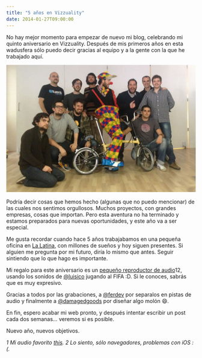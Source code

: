 ```yaml
---
title: "5 años en Vizzuality"
date: 2014-01-27T09:00:00
---
```


No hay mejor momento para empezar de nuevo mi blog, celebrando mi quinto aniversario en Vizzuality. Después de mis primeros años en esta wadusfera sólo puedo decir gracias al equipo y a la gente con la que he trabajado aquí.

![some-of-the-team](/assets/img/posts/five-years-vizzuality/ha.jpg)

Podría decir cosas que hemos hecho (algunas que no puedo mencionar) de las cuales nos sentimos orgullosos. Muchos proyectos, con grandes empresas, cosas que importan. Pero esta aventura no ha terminado y estamos preparados para nuevas oportunidades, y este año va a ser especial.

Me gusta recordar cuando hace 5 años trabajabamos en una pequeña oficina en [La Latina](https://maps.google.com/?q=calle%20angosta%20de%20los%20mancebos,%20madrid), con millones de sueños y hoy siguen presentes. Si alguien me pregunta por mi futuro, diría lo mismo que antes. Seguir sintiendo que lo que hago es importante.

Mi regalo para este aniversario es un [pequeño reproductor de audio](http://xavijam.github.io/luisoundsystem)12, usando los sonidos de [@luisico](http://twitter.com/luisico) jugando al FIFA :D. Si le conoces, sabrás que es muy expresivo.

Gracias a todos por las grabaciones, a [@ferdev](http://twitter.com/ferdev) por separalos en pistas de audio y finalmente a [@damagedgoods](http://twitter.com/damagedgoods) por diseñar algo molón :smile:.

En fin, espero acabar mi web pronto, y después intentar escribir un post cada dos semanas… veremos si es posible.

Nuevo año, nuevos objetivos.

_1 Mi audio favorito
[this](http://xavijam.github.io/luisoundsystem/#/claclaclaclaclaclacla)._
_2 Lo siento, sólo navegadores, problemas con iOS :(._